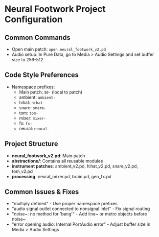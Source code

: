 # Neural Footwork Project Configuration

## Common Commands
- Open main patch: `open neural_footwork_v2.pd`
- Audio setup: In Pure Data, go to Media > Audio Settings and set buffer size to 256-512

## Code Style Preferences
- Namespace prefixes:
  - Main patch: `$0-` (local to patch)
  - ambient: `ambient-`
  - hihat: `hihat-`
  - snare: `snare-`
  - tom: `tom-`
  - mixer: `mixer-`
  - fx: `fx-`
  - neural: `neural-`

## Project Structure
- **neural_footwork_v2.pd**: Main patch
- **abstractions/**: Contains all reusable modules
- **instrument patches**: ambient_v2.pd, hihat_v2.pd, snare_v2.pd, tom_v2.pd
- **processing**: neural_mixer.pd, brain.pd, gen_fx.pd

## Common Issues & Fixes
- "multiply defined" - Use proper namespace prefixes
- "audio signal outlet connected to nonsignal inlet" - Fix signal routing
- "noise~: no method for 'bang'" - Add line~ or metro objects before noise~
- "error opening audio: Internal PortAudio error" - Adjust buffer size in Media > Audio Settings